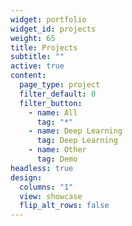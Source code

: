 ```yaml
---
widget: portfolio
widget_id: projects
weight: 65
title: Projects
subtitle: ""
active: true
content:
  page_type: project
  filter_default: 0
  filter_button:
    - name: All
      tag: "*"
    - name: Deep Learning
      tag: Deep Learning
    - name: Other
      tag: Demo
headless: true
design:
  columns: "1"
  view: showcase
  flip_alt_rows: false
---
```

